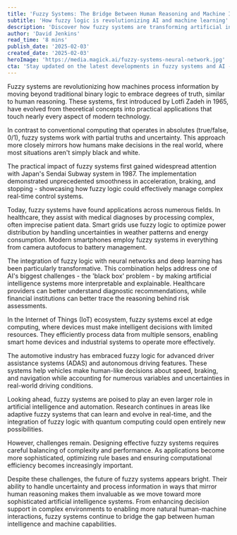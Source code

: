 ```yaml
---
title: 'Fuzzy Systems: The Bridge Between Human Reasoning and Machine Intelligence'
subtitle: 'How fuzzy logic is revolutionizing AI and machine learning'
description: 'Discover how fuzzy systems are transforming artificial intelligence by enabling machines to think more like humans, handling uncertainty and partial truths in ways traditional computing cannot. Learn about their applications in healthcare, autonomous vehicles, and smart technologies.'
author: 'David Jenkins'
read_time: '8 mins'
publish_date: '2025-02-03'
created_date: '2025-02-03'
heroImage: 'https://media.magick.ai/fuzzy-systems-neural-network.jpg'
cta: 'Stay updated on the latest developments in fuzzy systems and AI - follow us on LinkedIn for exclusive insights and industry updates!'
---
```


Fuzzy systems are revolutionizing how machines process information by moving beyond traditional binary logic to embrace degrees of truth, similar to human reasoning. These systems, first introduced by Lotfi Zadeh in 1965, have evolved from theoretical concepts into practical applications that touch nearly every aspect of modern technology.

In contrast to conventional computing that operates in absolutes (true/false, 0/1), fuzzy systems work with partial truths and uncertainty. This approach more closely mirrors how humans make decisions in the real world, where most situations aren't simply black and white.

The practical impact of fuzzy systems first gained widespread attention with Japan's Sendai Subway system in 1987. The implementation demonstrated unprecedented smoothness in acceleration, braking, and stopping - showcasing how fuzzy logic could effectively manage complex real-time control systems.

Today, fuzzy systems have found applications across numerous fields. In healthcare, they assist with medical diagnoses by processing complex, often imprecise patient data. Smart grids use fuzzy logic to optimize power distribution by handling uncertainties in weather patterns and energy consumption. Modern smartphones employ fuzzy systems in everything from camera autofocus to battery management.

The integration of fuzzy logic with neural networks and deep learning has been particularly transformative. This combination helps address one of AI's biggest challenges - the 'black box' problem - by making artificial intelligence systems more interpretable and explainable. Healthcare providers can better understand diagnostic recommendations, while financial institutions can better trace the reasoning behind risk assessments.

In the Internet of Things (IoT) ecosystem, fuzzy systems excel at edge computing, where devices must make intelligent decisions with limited resources. They efficiently process data from multiple sensors, enabling smart home devices and industrial systems to operate more effectively.

The automotive industry has embraced fuzzy logic for advanced driver assistance systems (ADAS) and autonomous driving features. These systems help vehicles make human-like decisions about speed, braking, and navigation while accounting for numerous variables and uncertainties in real-world driving conditions.

Looking ahead, fuzzy systems are poised to play an even larger role in artificial intelligence and automation. Research continues in areas like adaptive fuzzy systems that can learn and evolve in real-time, and the integration of fuzzy logic with quantum computing could open entirely new possibilities.

However, challenges remain. Designing effective fuzzy systems requires careful balancing of complexity and performance. As applications become more sophisticated, optimizing rule bases and ensuring computational efficiency becomes increasingly important.

Despite these challenges, the future of fuzzy systems appears bright. Their ability to handle uncertainty and process information in ways that mirror human reasoning makes them invaluable as we move toward more sophisticated artificial intelligence systems. From enhancing decision support in complex environments to enabling more natural human-machine interactions, fuzzy systems continue to bridge the gap between human intelligence and machine capabilities.
